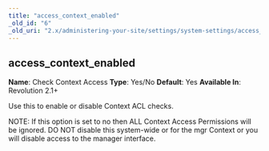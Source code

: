 ```yaml
---
title: "access_context_enabled"
_old_id: "6"
_old_uri: "2.x/administering-your-site/settings/system-settings/access_context_enabled"
---
```


## access\_context\_enabled

**Name**: Check Context Access
**Type**: Yes/No
**Default**: Yes
**Available In**: Revolution 2.1+

Use this to enable or disable Context ACL checks.

NOTE: If this option is set to no then ALL Context Access Permissions will be ignored. DO NOT disable this system-wide or for the mgr Context or you will disable access to the manager interface.
